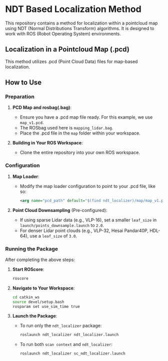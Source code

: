 # NDT Based Localization Method

This repository contains a method for localization within a pointcloud map using NDT (Normal Distributions Transform) algorithms. It is designed to work with ROS (Robot Operating System) environments.

## Localization in a Pointcloud Map (.pcd)

This method utilizes .pcd (Point Cloud Data) files for map-based localization.

## How to Use

### Preparation

1. **PCD Map and rosbag(.bag)**:
   - Ensure you have a .pcd map file ready. For this example, we use `map_v1.pcd`.
   - The ROSbag used here is `mapping_lidar.bag`.
   - Place the .pcd file in the `map` folder within your workspace.

2. **Building in Your ROS Workspace**:
   - Clone the entire repository into your own ROS workspace.

### Configuration

1. **Map Loader**:
   - Modify the map loader configuration to point to your .pcd file, like so:

     ```xml
     <arg name="pcd_path" default="$(find ndt_localizer)/map/map_v1.pcd"/>
     ```

2. **Point Cloud Downsampling** (Pre-configured):
   - If using sparse Lidar data (e.g., VLP-16), set a smaller `leaf_size` in `launch/points_downsample.launch` to `2.0`.
   - For denser Lidar point clouds (e.g., VLP-32, Hesai Pandar40P, HDL-64), use a `leaf_size` of `3.0`.

### Running the Package

After completing the above steps:

1. **Start ROScore**:
   ```bash
   roscore
   ```

2. **Navigate to Your Workspace**:
   ```bash
   cd catkin_ws
   source devel/setup.bash
   rosparam set use_sim_time true
   ```

3. **Launch the Package**:
   - To run only the `ndt_localizer` package:
     ```bash
     roslaunch ndt_localizer ndt_localizer.launch
     ```
   - To run both `scan context` and `ndt_localizer`:
     ```bash
     roslaunch ndt_localizer sc_ndt_localizer.launch
     ```
